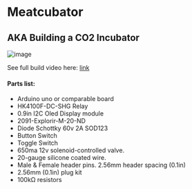 # Meatcubator

## AKA Building a CO2 Incubator

![image](https://user-images.githubusercontent.com/14140482/221013200-d46fa512-be29-46ee-9e8d-7e283e2944bc.png)

See full build video here: [link](https://www.youtube.com/watch?v=Z_ZGq8Tah0k)

#### Parts list:

- Arduino uno or comparable board
- HK4100F-DC-SHG Relay
- 0.9in I2C Oled Display module
- 2091-Explorir-M-20-ND
- Diode Schottky 60v 2A SOD123
- Button Switch
- Toggle Switch
- 650ma 12v solenoid-controlled valve.
- 20-gauge silicone coated wire.
- Male & Female header pins. 2.56mm header spacing (0.1in)
- 2.56mm (0.1in) plug kit
- 100kΩ resistors
